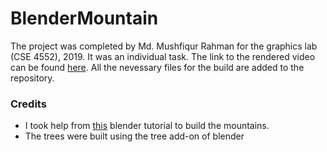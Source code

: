 # BlenderMountain

The project was completed by Md. Mushfiqur Rahman for the graphics lab (CSE 4552), 2019. It was an individual task. The link to the rendered video can be found [here](https://drive.google.com/open?id=13SMYjFKaJVfjNv3Vzm4d2EqG0TqJsUaT). All the nevessary files for the build are added to the repository.

### Credits

- I took help from [this](https://www.youtube.com/watch?v=qSafYNQrodk&t=3679s) blender tutorial to build the mountains.
- The trees were built using the tree add-on of blender
